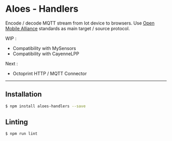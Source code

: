 # Aloes - Handlers

Encode / decode MQTT stream from Iot device to browsers.
Use [Open Mobile Alliance](http://www.openmobilealliance.org/wp/OMNA/LwM2M/LwM2MRegistry.html) standards as main target / source protocol.

WIP :
-   Compatibility with MySensors
-   Compatibility with CayenneLPP

Next : 
-	Octoprint HTTP / MQTT Connector


---

## Installation

```bash
$ npm install aloes-handlers --save
```

## Linting

```bash
$ npm run lint
```